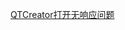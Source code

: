 <a href="https://blog.csdn.net/weixin_44132990/article/details/131024401?utm_medium=distribute.pc_relevant.none-task-blog-2~default~baidujs_baidulandingword~default-1-131024401-blog-96475580.235^v43^pc_blog_bottom_relevance_base1&spm=1001.2101.3001.4242.2&utm_relevant_index=2">QTCreator打开无响应问题</a>

